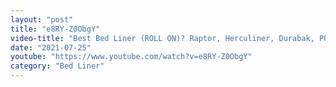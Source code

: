 ```yaml
---
layout: "post"
title: "e8RY-Z0ObgY"
video-title: "Best Bed Liner (ROLL ON)? Raptor, Herculiner, Durabak, POR-15, Dupli-Color, Iron Armor, Flex Seal"
date: "2021-07-25"
youtube: "https://www.youtube.com/watch?v=e8RY-Z0ObgY"
category: "Bed Liner"
---
```

<div class="space-y-1"></div>